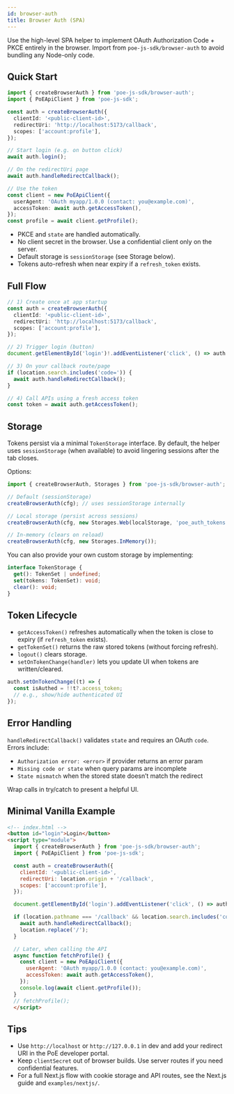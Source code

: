 ```yaml
---
id: browser-auth
title: Browser Auth (SPA)
---
```


Use the high-level SPA helper to implement OAuth Authorization Code + PKCE entirely in the browser. Import from `poe-js-sdk/browser-auth` to avoid bundling any Node-only code.

## Quick Start

```ts
import { createBrowserAuth } from 'poe-js-sdk/browser-auth';
import { PoEApiClient } from 'poe-js-sdk';

const auth = createBrowserAuth({
  clientId: '<public-client-id>',
  redirectUri: 'http://localhost:5173/callback',
  scopes: ['account:profile'],
});

// Start login (e.g. on button click)
await auth.login();

// On the redirectUri page
await auth.handleRedirectCallback();

// Use the token
const client = new PoEApiClient({
  userAgent: 'OAuth myapp/1.0.0 (contact: you@example.com)',
  accessToken: await auth.getAccessToken(),
});
const profile = await client.getProfile();
```

- PKCE and `state` are handled automatically.
- No client secret in the browser. Use a confidential client only on the server.
- Default storage is `sessionStorage` (see Storage below).
- Tokens auto-refresh when near expiry if a `refresh_token` exists.

## Full Flow

```ts
// 1) Create once at app startup
const auth = createBrowserAuth({
  clientId: '<public-client-id>',
  redirectUri: 'http://localhost:5173/callback',
  scopes: ['account:profile'],
});

// 2) Trigger login (button)
document.getElementById('login')!.addEventListener('click', () => auth.login());

// 3) On your callback route/page
if (location.search.includes('code=')) {
  await auth.handleRedirectCallback();
}

// 4) Call APIs using a fresh access token
const token = await auth.getAccessToken();
```

## Storage

Tokens persist via a minimal `TokenStorage` interface. By default, the helper uses `sessionStorage` (when available) to avoid lingering sessions after the tab closes.

Options:

```ts
import { createBrowserAuth, Storages } from 'poe-js-sdk/browser-auth';

// Default (sessionStorage)
createBrowserAuth(cfg); // uses sessionStorage internally

// Local storage (persist across sessions)
createBrowserAuth(cfg, new Storages.Web(localStorage, 'poe_auth_tokens'));

// In-memory (clears on reload)
createBrowserAuth(cfg, new Storages.InMemory());
```

You can also provide your own custom storage by implementing:

```ts
interface TokenStorage {
  get(): TokenSet | undefined;
  set(tokens: TokenSet): void;
  clear(): void;
}
```

## Token Lifecycle

- `getAccessToken()` refreshes automatically when the token is close to expiry (if `refresh_token` exists).
- `getTokenSet()` returns the raw stored tokens (without forcing refresh).
- `logout()` clears storage.
- `setOnTokenChange(handler)` lets you update UI when tokens are written/cleared.

```ts
auth.setOnTokenChange((t) => {
  const isAuthed = !!t?.access_token;
  // e.g., show/hide authenticated UI
});
```

## Error Handling

`handleRedirectCallback()` validates `state` and requires an OAuth `code`. Errors include:

- `Authorization error: <error>` if provider returns an error param
- `Missing code or state` when query params are incomplete
- `State mismatch` when the stored state doesn’t match the redirect

Wrap calls in try/catch to present a helpful UI.

## Minimal Vanilla Example

```html
<!-- index.html -->
<button id="login">Login</button>
<script type="module">
  import { createBrowserAuth } from 'poe-js-sdk/browser-auth';
  import { PoEApiClient } from 'poe-js-sdk';

  const auth = createBrowserAuth({
    clientId: '<public-client-id>',
    redirectUri: location.origin + '/callback',
    scopes: ['account:profile'],
  });

  document.getElementById('login').addEventListener('click', () => auth.login());

  if (location.pathname === '/callback' && location.search.includes('code=')) {
    await auth.handleRedirectCallback();
    location.replace('/');
  }

  // Later, when calling the API
  async function fetchProfile() {
    const client = new PoEApiClient({
      userAgent: 'OAuth myapp/1.0.0 (contact: you@example.com)',
      accessToken: await auth.getAccessToken(),
    });
    console.log(await client.getProfile());
  }
  // fetchProfile();
  </script>
```

## Tips

- Use `http://localhost` or `http://127.0.0.1` in dev and add your redirect URI in the PoE developer portal.
- Keep `clientSecret` out of browser builds. Use server routes if you need confidential features.
- For a full Next.js flow with cookie storage and API routes, see the Next.js guide and `examples/nextjs/`.

